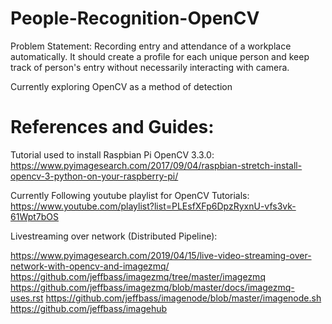 # People-Recognition-OpenCV

Problem Statement: Recording entry and attendance of a workplace automatically. It should create a profile for each unique person and keep track of person's entry without necessarily interacting with camera. 

Currently exploring OpenCV as a method of detection 


# References and Guides: 

Tutorial used to install Raspbian Pi OpenCV 3.3.0:
https://www.pyimagesearch.com/2017/09/04/raspbian-stretch-install-opencv-3-python-on-your-raspberry-pi/

Currently Following youtube playlist for OpenCV Tutorials:
https://www.youtube.com/playlist?list=PLEsfXFp6DpzRyxnU-vfs3vk-61Wpt7bOS

Livestreaming over network (Distributed Pipeline):

https://www.pyimagesearch.com/2019/04/15/live-video-streaming-over-network-with-opencv-and-imagezmq/
https://github.com/jeffbass/imagezmq/tree/master/imagezmq
https://github.com/jeffbass/imagezmq/blob/master/docs/imagezmq-uses.rst
https://github.com/jeffbass/imagenode/blob/master/imagenode.sh
https://github.com/jeffbass/imagehub

